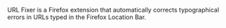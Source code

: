 URL Fixer is a Firefox extension that automatically corrects typographical errors in URLs typed in the Firefox Location Bar.